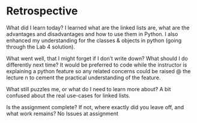 # Retrospective

What did I learn today?
I learned what are the linked lists are, what are the advantages and disadvantages and how to use them in Python. I also enhanced my understanding for the classes & objects in python (going through the Lab 4 solution).

What went well, that I might forget if I don’t write down?
What should I do differently next time?
It would be preferred to code while the instructor is explaining a python feature so any related concerns could be raised @ the lecture n to cement the practical understanding of the feature.

What still puzzles me, or what do I need to learn more about?
A bit confused about the real use-cases for linked lists.

Is the assignment complete? If not, where exactly did you leave off, and what work remains?
No Issues at assignment

